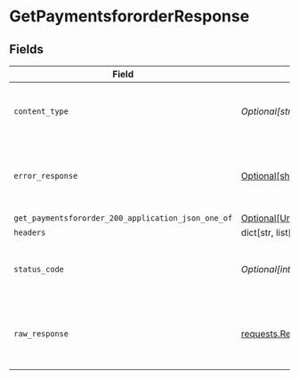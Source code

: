 # GetPaymentsfororderResponse


## Fields

| Field                                                                                                          | Type                                                                                                           | Required                                                                                                       | Description                                                                                                    |
| -------------------------------------------------------------------------------------------------------------- | -------------------------------------------------------------------------------------------------------------- | -------------------------------------------------------------------------------------------------------------- | -------------------------------------------------------------------------------------------------------------- |
| `content_type`                                                                                                 | *Optional[str]*                                                                                                | :heavy_check_mark:                                                                                             | HTTP response content type for this operation                                                                  |
| `error_response`                                                                                               | [Optional[shared.ErrorResponse]](undefined/models/shared/errorresponse.md)                                     | :heavy_minus_sign:                                                                                             | Any bad or invalid request will lead to following error object                                                 |
| `get_paymentsfororder_200_application_json_one_of`                                                             | [Optional[Union[shared.PaymentsEntity]]](undefined/models/operations/getpaymentsfororder200applicationjson.md) | :heavy_minus_sign:                                                                                             | OK                                                                                                             |
| `headers`                                                                                                      | dict[str, list[*str*]]                                                                                         | :heavy_minus_sign:                                                                                             | N/A                                                                                                            |
| `status_code`                                                                                                  | *Optional[int]*                                                                                                | :heavy_check_mark:                                                                                             | HTTP response status code for this operation                                                                   |
| `raw_response`                                                                                                 | [requests.Response](https://requests.readthedocs.io/en/latest/api/#requests.Response)                          | :heavy_minus_sign:                                                                                             | Raw HTTP response; suitable for custom response parsing                                                        |
